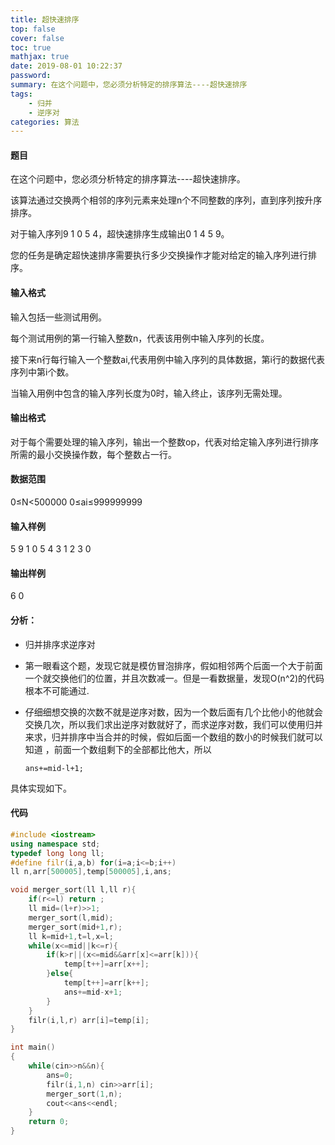 ```yaml
---
title: 超快速排序
top: false
cover: false
toc: true
mathjax: true
date: 2019-08-01 10:22:37
password:
summary: 在这个问题中，您必须分析特定的排序算法----超快速排序
tags:
	- 归并
	- 逆序对
categories: 算法
---
```


#### 题目   
在这个问题中，您必须分析特定的排序算法----超快速排序。

该算法通过交换两个相邻的序列元素来处理n个不同整数的序列，直到序列按升序排序。

对于输入序列9 1 0 5 4，超快速排序生成输出0 1 4 5 9。

您的任务是确定超快速排序需要执行多少交换操作才能对给定的输入序列进行排序。
#### 输入格式
输入包括一些测试用例。

每个测试用例的第一行输入整数n，代表该用例中输入序列的长度。

接下来n行每行输入一个整数ai,代表用例中输入序列的具体数据，第i行的数据代表序列中第i个数。

当输入用例中包含的输入序列长度为0时，输入终止，该序列无需处理。
#### 输出格式
对于每个需要处理的输入序列，输出一个整数op，代表对给定输入序列进行排序所需的最小交换操作数，每个整数占一行。
#### 数据范围
0≤N<500000 
0≤ai≤999999999
#### 输入样例
5
9 1 0 5 4
3
1 2 3
0
#### 输出样例
6
0
#### 分析：

 - 归并排序求逆序对
 - 第一眼看这个题，发现它就是模仿冒泡排序，假如相邻两个后面一个大于前面一个就交换他们的位置，并且次数减一。但是一看数据量，发现O(n^2)的代码根本不可能通过.
 - 仔细细想交换的次数不就是逆序对数，因为一个数后面有几个比他小的他就会交换几次，所以我们求出逆序对数就好了，而求逆序对数，我们可以使用归并来求，归并排序中当合并的时候，假如后面一个数组的数小的时候我们就可以知道 ，前面一个数组剩下的全部都比他大，所以

       ans+=mid-l+1;
具体实现如下。

#### 代码

```cpp 
#include <iostream>
using namespace std;
typedef long long ll;
#define filr(i,a,b) for(i=a;i<=b;i++)
ll n,arr[500005],temp[500005],i,ans;

void merger_sort(ll l,ll r){
	if(r<=l) return ;
	ll mid=(l+r)>>1;
	merger_sort(l,mid);
	merger_sort(mid+1,r);
	ll k=mid+1,t=l,x=l;
	while(x<=mid||k<=r){
		if(k>r||(x<=mid&&arr[x]<=arr[k])){
			temp[t++]=arr[x++];
		}else{
			temp[t++]=arr[k++];
			ans+=mid-x+1;
		}
	} 
	filr(i,l,r) arr[i]=temp[i];
}

int main()
{
	while(cin>>n&&n){
		ans=0;
		filr(i,1,n) cin>>arr[i];
		merger_sort(1,n);
		cout<<ans<<endl;
	}
	return 0;
} 
```

